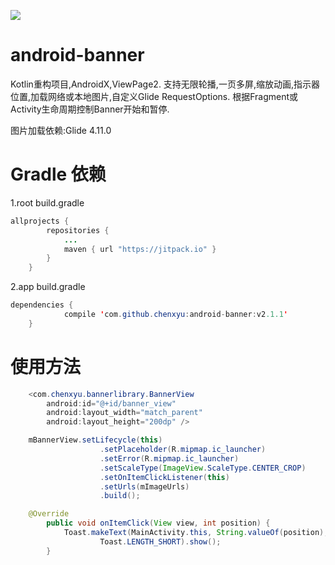 [![](https://jitpack.io/v/chenxyu/android-banner.svg)](https://jitpack.io/#chenxyu/android-banner)

# android-banner
Kotlin重构项目,AndroidX,ViewPage2.
支持无限轮播,一页多屏,缩放动画,指示器位置,加载网络或本地图片,自定义Glide RequestOptions.
根据Fragment或Activity生命周期控制Banner开始和暂停.

图片加载依赖:Glide 4.11.0


# Gradle 依赖

1.root build.gradle

```java
allprojects {
		repositories {
			...
			maven { url "https://jitpack.io" }
		}
	}
```

2.app build.gradle

```java
dependencies {
	        compile 'com.github.chenxyu:android-banner:v2.1.1'
	}
```


# 使用方法

```java
    <com.chenxyu.bannerlibrary.BannerView
        android:id="@+id/banner_view"
        android:layout_width="match_parent"
        android:layout_height="200dp" />
```

```java
    mBannerView.setLifecycle(this)
                    .setPlaceholder(R.mipmap.ic_launcher)
                    .setError(R.mipmap.ic_launcher)
                    .setScaleType(ImageView.ScaleType.CENTER_CROP)
                    .setOnItemClickListener(this)
                    .setUrls(mImageUrls)
                    .build();

    @Override
        public void onItemClick(View view, int position) {
            Toast.makeText(MainActivity.this, String.valueOf(position),
                    Toast.LENGTH_SHORT).show();
        }
```
